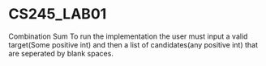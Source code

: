 # CS245_LAB01
Combination Sum
To run the implementation the user must input a valid target(Some positive int) and then a list of candidates(any positive int) that are seperated by blank spaces.  
